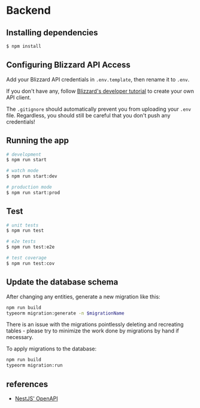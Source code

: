 # Backend

## Installing dependencies

```bash
$ npm install
```

## Configuring Blizzard API Access

Add your Blizzard API credentials in `.env.template`, then rename it to `.env`.

If you don't have any, follow [Blizzard's developer tutorial](https://develop.battle.net/documentation/guides/getting-started) to create your own API client.

The `.gitignore` should automatically prevent you from uploading your `.env` file. Regardless, you should still be careful that you don't push any credentials!

## Running the app

```bash
# development
$ npm run start

# watch mode
$ npm run start:dev

# production mode
$ npm run start:prod
```

## Test

```bash
# unit tests
$ npm run test

# e2e tests
$ npm run test:e2e

# test coverage
$ npm run test:cov
```

## Update the database schema

After changing any entities, generate a new migration like this:

```bash
npm run build
typeorm migration:generate -n $migrationName
```

There is an issue with the migrations pointlessly deleting and recreating tables - please try to minimize the work done by migrations by hand if necessary.

To apply migrations to the database:

```bash
npm run build
typeorm migration:run
```

## references

-   [NestJS' OpenAPI](https://docs.nestjs.com/openapi/introduction)
